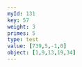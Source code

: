 ```yaml
---
myId: 131
key: 57
weight: 3
primes: 5
type: test
value: [739,5,-1,0]
object: [1,9,13,19,34]
---
```

